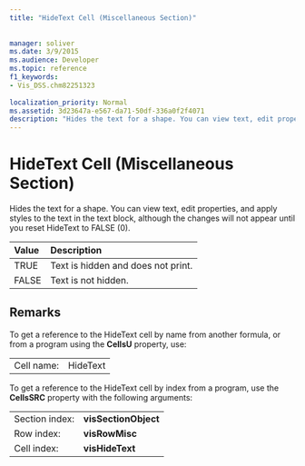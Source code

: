 ```yaml
---
title: "HideText Cell (Miscellaneous Section)"
 
 
manager: soliver
ms.date: 3/9/2015
ms.audience: Developer
ms.topic: reference
f1_keywords:
- Vis_DSS.chm82251323
 
localization_priority: Normal
ms.assetid: 3d23647a-e567-da71-50df-336a0f2f4071
description: "Hides the text for a shape. You can view text, edit properties, and apply styles to the text in the text block, although the changes will not appear until you reset HideText to FALSE (0)."
---
```


# HideText Cell (Miscellaneous Section)

Hides the text for a shape. You can view text, edit properties, and apply styles to the text in the text block, although the changes will not appear until you reset HideText to FALSE (0).
  
|**Value**|**Description**|
|:-----|:-----|
| TRUE  <br/> | Text is hidden and does not print.  <br/> |
| FALSE  <br/> | Text is not hidden.  <br/> |
   
## Remarks

To get a reference to the HideText cell by name from another formula, or from a program using the **CellsU** property, use: 
  
|||
|:-----|:-----|
| Cell name:  <br/> | HideText  <br/> |
   
To get a reference to the HideText cell by index from a program, use the **CellsSRC** property with the following arguments: 
  
|||
|:-----|:-----|
| Section index:  <br/> |**visSectionObject** <br/> |
| Row index:  <br/> |**visRowMisc** <br/> |
| Cell index:  <br/> |**visHideText** <br/> |
   

